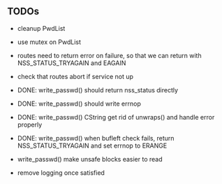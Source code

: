 TODOs
-----

- cleanup PwdList
- use mutex on PwdList

- routes need to return error on failure, so that we can return with NSS_STATUS_TRYAGAIN and EAGAIN
- check that routes abort if service not up

- DONE: write_passwd() should return nss_status directly
- DONE: write_passwd() should write errnop
- DONE: write_passwd() CString get rid of unwraps() and handle error properly
- DONE: write_passwd() when bufleft check fails, return NSS_STATUS_TRYAGAIN and set errnop to ERANGE
- write_passwd() make unsafe blocks easier to read

- remove logging once satisfied
